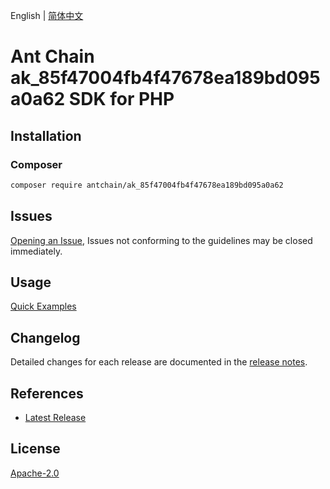 English | [简体中文](README-CN.md)

# Ant Chain ak_85f47004fb4f47678ea189bd095a0a62 SDK for PHP

## Installation

### Composer

```bash
composer require antchain/ak_85f47004fb4f47678ea189bd095a0a62
```

## Issues

[Opening an Issue](https://github.com/alipay/antchain-openapi-prod-sdk/issues/new), Issues not conforming to the guidelines may be closed immediately.

## Usage

[Quick Examples](https://github.com/alipay/antchain-openapi-prod-sdk/blob/master/docs/0-Examples-EN.md#quick-examples)

## Changelog

Detailed changes for each release are documented in the [release notes](./ChangeLog.txt).

## References

* [Latest Release](https://github.com/antchain-openapi-sdk-php)

## License

[Apache-2.0](http://www.apache.org/licenses/LICENSE-2.0)
